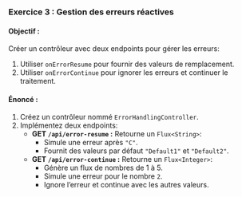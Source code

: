 ### **Exercice 3 : Gestion des erreurs réactives**

#### **Objectif :**
Créer un contrôleur avec deux endpoints pour gérer les erreurs:
1. Utiliser `onErrorResume` pour fournir des valeurs de remplacement.
2. Utiliser `onErrorContinue` pour ignorer les erreurs et continuer le traitement.

#### **Énoncé :**
1. Créez un contrôleur nommé `ErrorHandlingController`.
2. Implémentez deux endpoints:
    - **GET `/api/error-resume` :** Retourne un `Flux<String>`:
        - Simule une erreur après `"C"`.
        - Fournit des valeurs par défaut `"Default1"` et `"Default2"`.
    - **GET `/api/error-continue` :** Retourne un `Flux<Integer>`:
        - Génère un flux de nombres de 1 à 5.
        - Simule une erreur pour le nombre `2`.
        - Ignore l’erreur et continue avec les autres valeurs.